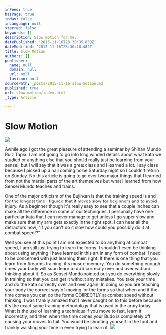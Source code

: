 ```yaml
---
inFeed: true
hasPage: true
inNav: false
inLanguage: null
starred: false
keywords: []
description: Slow motion for me.
datePublished: '2015-11-16T23:30:35.859Z'
dateModified: '2015-11-16T23:30:10.482Z'
title: Slow Motion
authors: []
publisher:
  name: null
  domain: null
  url: null
  favicon: null
sourcePath: _posts/2015-11-16-slow-motion.md
published: true
url: slow-motion/index.html
_type: Article

---
```

# Slow Motion
![](https://the-grid-user-content.s3-us-west-2.amazonaws.com/d91a42c0-8842-45dc-82b4-ac145138b525.png)

Awhile ago I got the great pleasure of attending a seminar by Shihan Mundo Ruiz Tapia. I am not going to go into long winded details about what kata we studied or anything else that you should really just be learning from your sensei, but I will say that it was a great class and I learned a lot. I say class because I picked up a nail coming home Saturday night so I couldn't return on Sunday. No this article is going to go over two major things that I learned from not the martial parts of the art themselves but what I learned from how Sensei Mundo teaches and trains.

One of the major criticism of the Bujinkan is that the training speed is and for the longest time I figured that it moves slow for beginners and to avoid injury. As a beginner though it's really easy to see that a couple inches can make all the difference in some of our techniques. I personally have one particular kata that I can never manage to get unless I go super slow and make sure that my arm gets exactly in the right spot. I can hear all the detractors now, "If you can't do it slow how could you possibly do it at combat speed!?"

Well you see at this point I am not expected to do anything at combat speed, I am still just trying to learn the forms. I shouldn't even be thinking about using anything I have learned in this art in any form of combat. I need to be concerned with just learning them right. If there is one thing that you learn from firearms training, it's muscle memory. You do something enough times your body will soon learn to do it correctly over and over without thinking about it. So as Sensei Mundo pointed out you do everything slowly in training so that you can get it without any mistakes. You take your time and do the kata correctly over and over again. In doing so you are teaching your body the correct way of moving for the forms so that when and if the time comes you can do the forms CORRECTLY at combat speed without thinking. I was frankly amazed that I never caught on to this before because it's the exact same training methodology that is used in the army today. What is the use of learning a technique if you move to fast, learn it incorrectly, and then when the time comes your Budo is completely off causing your moves to fail. You would be shooting yourself in the foot and frankly waisting your time in even trying to learn it.
![](https://the-grid-user-content.s3-us-west-2.amazonaws.com/55a8a391-b037-4d7c-bf95-1dffd8ff205f.jpg)